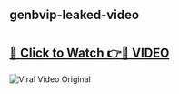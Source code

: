 ## genbvip-leaked-video 

# <h2><a href="http://freeplayer.one?title=genbvip-leaked-video&ref=21J">🔗 Click to Watch 👉🔴 VIDEO</a></h2>

<a href="http://freeplayer.one?title=genbvip-leaked-video&ref=21J" rel="nofollow" data-target="animated-image.originalLink"><img src="https://i.ibb.co.com/xMMVF88/686577567.gif" alt="Viral Video Original" style="max-width: 100%; display: inline-block;" data-target="animated-image.originalImage"></a>

